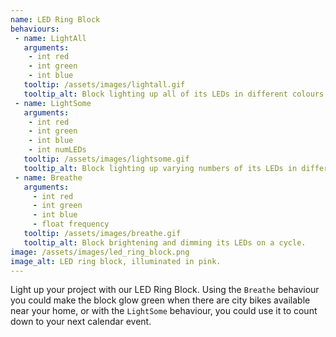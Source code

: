 ```yaml
---
name: LED Ring Block
behaviours:
 - name: LightAll
   arguments:
    - int red
    - int green
    - int blue
   tooltip: /assets/images/lightall.gif
   tooltip_alt: Block lighting up all of its LEDs in different colours.
 - name: LightSome
   arguments:
    - int red
    - int green
    - int blue
    - int numLEDs
   tooltip: /assets/images/lightsome.gif
   tooltip_alt: Block lighting up varying numbers of its LEDs in different colours.
 - name: Breathe
   arguments:
     - int red
     - int green
     - int blue
     - float frequency
   tooltip: /assets/images/breathe.gif
   tooltip_alt: Block brightening and dimming its LEDs on a cycle.
image: /assets/images/led_ring_block.png
image_alt: LED ring block, illuminated in pink.
---
```

Light up your project with our LED Ring Block. Using the `Breathe` behaviour you could make the block glow green when there are city bikes available near your home, or with the `LightSome` behaviour, you could use it to count down to your next calendar event.
